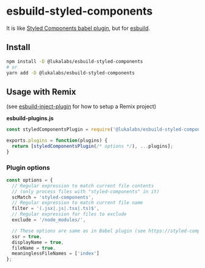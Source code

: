 # esbuild-styled-components

It is like [Styled Components babel plugin](https://github.com/styled-components/babel-plugin-styled-components), but for [esbuild](https://esbuild.github.io/).

## Install

```sh
npm install -D @lukalabs/esbuild-styled-components
# or
yarn add -D @lukalabs/esbuild-styled-components
```

## Usage with Remix

(see [esbuild-inject-plugin](https://github.com/lukalabs/lukalabs-npm/tree/main/packages/esbuild-inject-plugin/README.md) for how to setup a Remix project)

**esbuild-plugins.js**
```js
const styledComponentsPlugin = require('@lukalabs/esbuild-styled-components').default;

exports.plugins = function(plugins) {
  return [styledComponentsPlugin(/* options */), ...plugins];
}
```

### Plugin options

```js
const options = {
  // Regular expression to match current file contents
  // (only process files with "styled-components" in it)
  scMatch = 'styled-components',
  // Regular expression to match current file name
  filter = '(.jsx|.js|.tsx|.ts)$',
  // Regular expression for files to exclude 
  exclude = '/node_modules/',

  // These options are same as in Babel plugin (see https://styled-components.com/docs/tooling#babel-plugin)
  ssr = true,
  displayName = true,
  fileName = true,
  meaninglessFileNames = ['index']  
};
```
